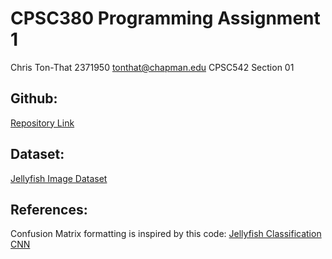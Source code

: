 # CPSC380 Programming Assignment 1

Chris Ton-That
2371950
tonthat@chapman.edu
CPSC542 Section 01

## Github:
[Repository Link](https://github.com/chriswonton/cpsc542_assignment1)

## Dataset:
[Jellyfish Image Dataset](https://www.kaggle.com/datasets/anshtanwar/jellyfish-types/data)

## References:
Confusion Matrix formatting is inspired by this code:
[Jellyfish Classification CNN](https://www.kaggle.com/code/ilyasderrar/jellyfish-classification-with-val-acc-90-cnn)
